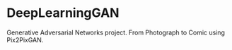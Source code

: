 # DeepLearningGAN
Generative Adversarial Networks project. From Photograph to Comic using Pix2PixGAN. 
